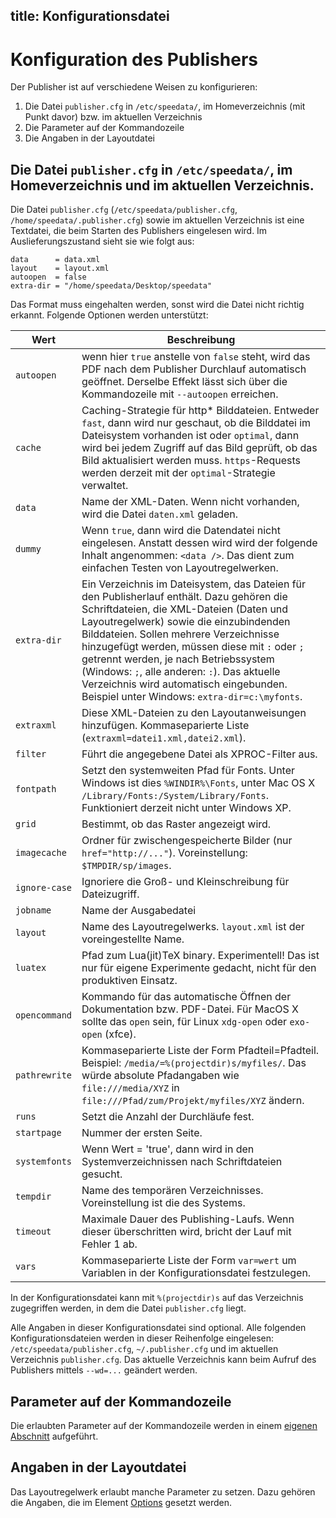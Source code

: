 title: Konfigurationsdatei
---
Konfiguration des Publishers
============================

Der Publisher ist auf verschiedene Weisen zu konfigurieren:

1.  Die Datei `publisher.cfg` in `/etc/speedata/`, im Homeverzeichnis
    (mit Punkt davor) bzw. im aktuellen Verzeichnis
2.  Die Parameter auf der Kommandozeile
3.  Die Angaben in der Layoutdatei

Die Datei `publisher.cfg` in `/etc/speedata/`, im Homeverzeichnis und im aktuellen Verzeichnis.
-----------------------------------------------------------------------------------------------

Die Datei `publisher.cfg` (`/etc/speedata/publisher.cfg`,
`/home/speedata/.publisher.cfg`) sowie im aktuellen Verzeichnis ist eine
Textdatei, die beim Starten des Publishers eingelesen wird. Im
Auslieferungszustand sieht sie wie folgt aus:

    data      = data.xml
    layout    = layout.xml
    autoopen  = false
    extra-dir = "/home/speedata/Desktop/speedata"

Das Format muss eingehalten werden, sonst wird die Datei nicht richtig
erkannt. Folgende Optionen werden unterstützt:

Wert | Beschreibung
-----|-------------
`autoopen` | wenn hier `true` anstelle von `false` steht, wird das PDF nach dem Publisher Durchlauf automatisch geöffnet. Derselbe Effekt lässt sich über die Kommandozeile mit `--autoopen` erreichen.
`cache` | Caching-Strategie für http* Bilddateien. Entweder `fast`, dann wird nur geschaut, ob die Bilddatei im Dateisystem vorhanden ist oder `optimal`, dann wird bei jedem Zugriff auf das Bild geprüft, ob das Bild aktualisiert werden muss. `https`-Requests werden derzeit mit der `optimal`-Strategie verwaltet.
`data` | Name der XML-Daten. Wenn nicht vorhanden, wird die Datei `daten.xml` geladen.
`dummy` | Wenn `true`, dann wird die Datendatei nicht eingelesen. Anstatt dessen wird wird der folgende Inhalt angenommen: `<data />`. Das dient zum einfachen Testen von Layoutregelwerken.
`extra-dir` | Ein Verzeichnis im Dateisystem, das Dateien für den Publisherlauf enthält. Dazu gehören die Schriftdateien, die XML-Dateien (Daten und Layoutregelwerk) sowie die einzubindenden Bilddateien. Sollen mehrere Verzeichnisse hinzugefügt werden, müssen diese mit `:` oder `;` getrennt werden, je nach Betriebssystem (Windows: `;`, alle anderen: `:`). Das aktuelle Verzeichnis wird automatisch eingebunden. Beispiel unter Windows: `extra-dir=c:\myfonts`.
`extraxml` | Diese XML-Dateien zu den Layoutanweisungen hinzufügen. Kommaseparierte Liste (`extraxml=datei1.xml,datei2.xml`).
`filter` | Führt die angegebene Datei als XPROC-Filter aus.
`fontpath` | Setzt den systemweiten Pfad für Fonts. Unter Windows ist dies `%WINDIR%\Fonts`, unter Mac OS X `/Library/Fonts:/System/Library/Fonts`. Funktioniert derzeit nicht unter Windows XP.
`grid` | Bestimmt, ob das Raster angezeigt wird.
`imagecache` | Ordner für zwischengespeicherte Bilder (nur `href="http://..."`). Voreinstellung: `$TMPDIR/sp/images`.
`ignore-case` | Ignoriere die Groß- und Kleinschreibung für Dateizugriff.
`jobname` | Name der Ausgabedatei
`layout` | Name des Layoutregelwerks. `layout.xml` ist der voreingestellte Name.
`luatex` | Pfad zum Lua(jit)TeX binary. Experimentell! Das ist nur für eigene Experimente gedacht, nicht für den produktiven Einsatz.
`opencommand` | Kommando für das automatische Öffnen der Dokumentation bzw. PDF-Datei. Für MacOS X sollte das `open` sein, für Linux `xdg-open` oder `exo-open` (xfce).
`pathrewrite` | Kommaseparierte Liste der Form Pfadteil=Pfadteil. Beispiel: `/media/=%(projectdir)s/myfiles/`. Das würde absolute Pfadangaben wie `file:///media/XYZ` in `file:///Pfad/zum/Projekt/myfiles/XYZ` ändern.
`runs` | Setzt die Anzahl der Durchläufe fest.
`startpage` | Nummer der ersten Seite.
`systemfonts` | Wenn Wert = 'true', dann wird in den Systemverzeichnissen nach Schriftdateien gesucht.
`tempdir`  | Name des temporären Verzeichnisses. Voreinstellung ist die des Systems.
`timeout` | Maximale Dauer des Publishing-Laufs. Wenn dieser überschritten wird, bricht der Lauf mit Fehler 1 ab.
`vars` | Kommaseparierte Liste der Form `var=wert` um Variablen in der Konfigurationsdatei festzulegen.

In der Konfigurationsdatei kann mit `%(projectdir)s` auf das Verzeichnis
zugegriffen werden, in dem die Datei `publisher.cfg` liegt.

Alle Angaben in dieser Konfigurationsdatei sind optional. Alle folgenden
Konfigurationsdateien werden in dieser Reihenfolge eingelesen:
`/etc/speedata/publisher.cfg`, `~/.publisher.cfg` und im aktuellen
Verzeichnis `publisher.cfg`. Das aktuelle Verzeichnis kann beim Aufruf
des Publishers mittels `--wd=...` geändert werden.

Parameter auf der Kommandozeile
-------------------------------

Die erlaubten Parameter auf der Kommandozeile werden in einem [eigenen
Abschnitt](commandline.html) aufgeführt.

Angaben in der Layoutdatei
--------------------------

Das Layoutregelwerk erlaubt manche Parameter zu setzen. Dazu gehören die
Angaben, die im Element [Options](../commands-de/options.html) gesetzt
werden.

